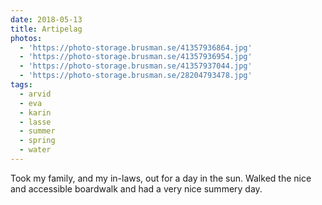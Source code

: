 ```yaml
---
date: 2018-05-13
title: Artipelag
photos:
  - 'https://photo-storage.brusman.se/41357936864.jpg'
  - 'https://photo-storage.brusman.se/41357936954.jpg'
  - 'https://photo-storage.brusman.se/41357937044.jpg'
  - 'https://photo-storage.brusman.se/28204793478.jpg'
tags:
  - arvid
  - eva
  - karin
  - lasse
  - summer
  - spring
  - water
---
```


Took my family, and my in-laws, out for a day in the sun. Walked the nice and accessible boardwalk and had a very nice summery day.
